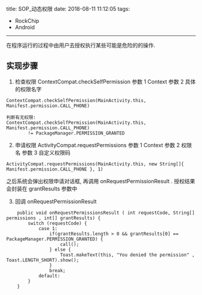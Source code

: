title: SOP_动态权限
date: 2018-08-11 11:12:05
tags: 
- RockChip
- Android

---

在程序运行的过程中由用户去授权执行某些可能是危险的的操作.

## 实现步骤
1. 检查权限
ContextCompat.checkSelfPermission
参数 1 Context
参数 2 具体的权限名字
```
ContextCompat.checkSelfPermission(MainActivity.this, Manifest.permission.CALL_PHONE)

判断有无权限:
ContextCompat.checkSelfPermission(MainActivity.this, Manifest.permission.CALL_PHONE) 
 		!= PackageManager.PERMISSION_GRANTED
```

2. 申请权限
ActivityCompat.requestPermissions
参数 1 Context
参数 2 权限名
参数 3 自定义权限码
```
ActivityCompat.requestPermissions(MainActivity.this, new String[]{ Manifest.permission.CALL_PHONE }, 1)
```
之后系统会弹出权限申请对话框, 再调用 onRequestPermissionResult .
授权结果会封装在 grantResults 参数中

3. 回调 
onRequestPermissionResult
```
    public void onRequestPermissionsResult ( int requestCode, String[] permissions , int[] grantResults) {
        switch (requestCode) {
            case 1:
                if(grantResults.length > 0 && grantResults[0] == PackageManager.PERMISSION_GRANTED) {
                    call();
                } else {
                    Toast.makeText(this, "You denied the permission" , Toast.LENGTH_SHORT).show();
                }
                break;
            default:
        }
    }
```
